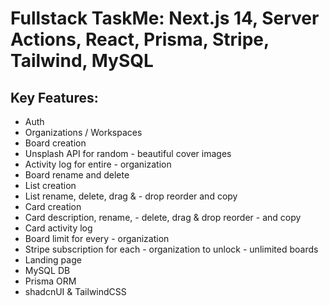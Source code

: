 # Fullstack TaskMe: Next.js 14, Server Actions, React, Prisma, Stripe, Tailwind, MySQL

## Key Features:

- Auth
- Organizations / Workspaces
- Board creation
- Unsplash API for random - beautiful cover images
- Activity log for entire - organization
- Board rename and delete
- List creation
- List rename, delete, drag & - drop reorder and copy
- Card creation
- Card description, rename, - delete, drag & drop reorder - and copy
- Card activity log
- Board limit for every - organization
- Stripe subscription for each - organization to unlock - unlimited boards
- Landing page
- MySQL DB
- Prisma ORM
- shadcnUI & TailwindCSS
